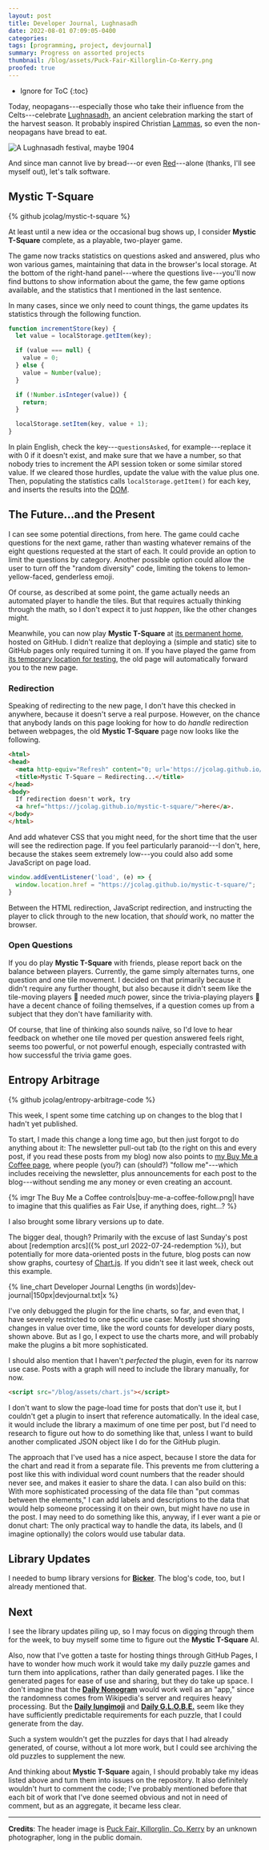 ```yaml
---
layout: post
title: Developer Journal, Lughnasadh
date: 2022-08-01 07:09:05-0400
categories:
tags: [programming, project, devjournal]
summary: Progress on assorted projects
thumbnail: /blog/assets/Puck-Fair-Killorglin-Co-Kerry.png
proofed: true
---
```


* Ignore for ToC
{:toc}

<script src="/blog/assets/chart.js"></script>

Today, neopagans---especially those who take their influence from the Celts---celebrate [Lughnasadh](https://en.wikipedia.org/wiki/Lughnasadh), an ancient celebration marking the start of the harvest season.  It probably inspired Christian [Lammas](https://en.wikipedia.org/wiki/Lammas), so even the non-neopagans have bread to eat.

![A Lughnasadh festival, maybe 1904](/blog/assets/Puck-Fair-Killorglin-Co-Kerry.png "I, for one, welcome our new goat overlords.")

And since man cannot live by bread---or even [Red](https://en.wikipedia.org/wiki/Red_%28programming_language%29)---alone (thanks, I'll see myself out), let's talk software.

## Mystic T-Square

{% github jcolag/mystic-t-square %}

At least until a new idea or the occasional bug shows up, I consider **Mystic T-Square** complete, as a playable, two-player game.

The game now tracks statistics on questions asked and answered, plus who won various games, maintaining that data in the browser's local storage.  At the bottom of the right-hand panel---where the questions live---you'll now find buttons to show information about the game, the few game options available, and the statistics that I mentioned in the last sentence.

In many cases, since we only need to count things, the game updates its statistics through the following function.

```javascript
function incrementStore(key) {
  let value = localStorage.getItem(key);

  if (value === null) {
    value = 0;
  } else {
    value = Number(value);
  }

  if (!Number.isInteger(value)) {
    return;
  }

  localStorage.setItem(key, value + 1);
}
```

In plain English, check the key---`questionsAsked`, for example---replace it with 0 if it doesn't exist, and make sure that we have a number, so that nobody tries to increment the API session token or some similar stored value.  If we cleared those hurdles, update the value with the value plus one.  Then, populating the statistics calls `localStorage.getItem()` for each key, and inserts the results into the [DOM](https://en.wikipedia.org/wiki/Document_Object_Model).

## The Future...and the Present

I can see some potential directions, from here.  The game could cache questions for the next game, rather than wasting whatever remains of the eight questions requested at the start of each.  It could provide an option to limit the questions by category.  Another possible option could allow the user to turn off the "random diversity" code, limiting the tokens to lemon-yellow-faced, genderless emoji.

Of course, as described at some point, the game actually needs an automated player to handle the tiles.  But that requires actually thinking through the math, so I don't expect it to just *happen*, like the other changes might.

Meanwhile, you can now play **Mystic T-Square** at [its permanent home](https://jcolag.github.io/mystic-t-square/), hosted on GitHub.  I didn't realize that deploying a (simple and static) site to GitHub pages only required turning it on.  If you have played the game from [its temporary location for testing](https://john.colagioia.net/square/), the old page will automatically forward you to the new page.

### Redirection

Speaking of redirecting to the new page, I don't have this checked in anywhere, because it doesn't serve a real purpose.  However, on the chance that anybody lands on this page looking for how to do *handle* redirection between webpages, the old **Mystic T-Square** page now looks like the following.

```html
<html>
<head>
  <meta http-equiv="Refresh" content="0; url='https://jcolag.github.io/mystic-t-square/'" />
  <title>Mystic T-Square — Redirecting...</title>
</head>
<body>
  If redirection doesn't work, try
  <a href="https://jcolag.github.io/mystic-t-square/">here</a>.
</body>
</html>
```

And add whatever CSS that you might need, for the short time that the user will see the redirection page.  If you feel particularly paranoid---I don't, here, because the stakes seem extremely low---you could also add some JavaScript on page load.

```javascript
window.addEventListener('load', (e) => {
  window.location.href = "https://jcolag.github.io/mystic-t-square/";
}
```

Between the HTML redirection, JavaScript redirection, and instructing the player to click through to the new location, that *should* work, no matter the browser.

### Open Questions

If you do play **Mystic T-Square** with friends, please report back on the balance between players.  Currently, the game simply alternates turns, one question and one tile movement.  I decided on that primarily because it didn't require any further thought, but also because it didn't seem like the tile-moving players 🙅 needed *much* power, since the trivia-playing players 🙆 have a decent chance of foiling themselves, if a question comes up from a subject that they don't have familiarity with.

Of course, that line of thinking also sounds naïve, so I'd love to hear feedback on whether one tile moved per question answered feels right, seems too powerful, or not powerful enough, especially contrasted with how successful the trivia game goes.

## Entropy Arbitrage

{% github jcolag/entropy-arbitrage-code %}

This week, I spent some time catching up on changes to the blog that I hadn't yet published.

To start, I made this change a long time ago, but then just forgot to do anything about it:  The newsletter pull-out tab (to the right on this and every post, if you read these posts from my blog) now also points to [my Buy Me a Coffee page](https://www.buymeacoffee.com/jcolag), where people (you?) can (should?) "follow me"---which includes receiving the newsletter, plus announcements for each post to the blog---without sending me any money or even creating an account.

{% imgr The Buy Me a Coffee controls|buy-me-a-coffee-follow.png|I have to imagine that this qualifies as Fair Use, if anything does, right...? %}

I also brought some library versions up to date.

The bigger deal, though?  Primarily with the excuse of last Sunday's post about [redemption arcs]({% post_url 2022-07-24-redemption %}), but potentially for more data-oriented posts in the future, blog posts can now show graphs, courtesy of [Chart.js](https://www.chartjs.org/).  If you didn't see it last week, check out this example.

{% line_chart Developer Journal Lengths (in words)|dev-journal|150px|devjournal.txt|x %}

I've only debugged the plugin for the line charts, so far, and even that, I have severely restricted to one specific use case:  Mostly just showing changes in value over time, like the word counts for developer diary posts, shown above.  But as I go, I expect to use the charts more, and will probably make the plugins a bit more sophisticated.

I should also mention that I haven't *perfected* the plugin, even for its narrow use case.  Posts with a graph will need to include the library manually, for now.

```html
<script src="/blog/assets/chart.js"></script>
```

I don't want to slow the page-load time for posts that don't use it, but I couldn't get a plugin to insert that reference automatically.  In the ideal case, it would include the library a maximum of one time per post, but I'd need to research to figure out how to do something like that, unless I want to build another complicated JSON object like I do for the GitHub plugin.

The approach that I've used has a nice aspect, because I store the data for the chart and read it from a separate file.  This prevents me from cluttering a post like this with individual word count numbers that the reader should never see, and makes it easier to share the data.  I can also build on this:  With more sophisticated processing of the data file than "put commas between the elements," I can add labels and descriptions to the data that would help someone processing it on their own, but might have no use in the post.  I may need to do something like this, anyway, if I ever want a pie or donut chart:  The only practical way to handle the data, its labels, and (I imagine optionally) the colors would use tabular data.

## Library Updates

I needed to bump library versions for [**Bicker**](https://github.com/jcolag/Bicker).  The blog's code, too, but I already mentioned that.

## Next

I see the library updates piling up, so I may focus on digging through them for the week, to buy myself some time to figure out the **Mystic T-Square** AI.

Also, now that I've gotten a taste for hosting things through GitHub Pages, I have to wonder how much work it would take my daily puzzle games and turn them into applications, rather than daily generated pages.  I like the generated pages for ease of use and sharing, but they do take up space.  I don't imagine that the [**Daily Nonogram**](/nono) would work well as an "app," since the randomness comes from Wikipedia's server and requires heavy processing.  But the [**Daily Iungimoji**](/iungimoji) and [**Daily G.L.O.B.E.**](/globe) seem like they have sufficiently predictable requirements for each puzzle, that I could generate from the day.

Such a system wouldn't get the puzzles for days that I had already generated, of course, without a lot more work, but I could see archiving the old puzzles to supplement the new.

And thinking about **Mystic T-Square** again, I should probably take my ideas listed above and turn them into issues on the repository.  It also definitely wouldn't hurt to comment the code; I've probably mentioned before that each bit of work that I've done seemed obvious and not in need of comment, but as an aggregate, it became less clear.

* * *

**Credits**:  The header image is [Puck Fair, Killorglin, Co. Kerry](https://www.flickr.com/photos/47290943@N03/5497503269) by an unknown photographer, long in the public domain.
